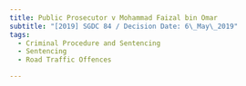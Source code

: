 ```yaml
---
title: Public Prosecutor v Mohammad Faizal bin Omar
subtitle: "[2019] SGDC 84 / Decision Date: 6\_May\_2019"
tags:
  - Criminal Procedure and Sentencing
  - Sentencing
  - Road Traffic Offences

---
```

